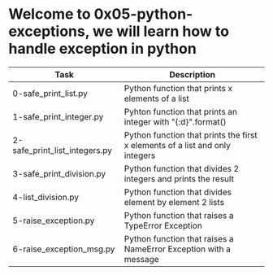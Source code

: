 # Welcome to 0x05-python-exceptions, we will learn how to handle exception in python
| Task  | Description |
| ----- | ----------- |
| 0-safe_print_list.py | Python function that prints x elements of a list |
| 1-safe_print_integer.py | Pyhton function that prints an integer with "{:d}".format() |
| 2-safe_print_list_integers.py | Python function that prints the first x elements of a list and only integers |
| 3-safe_print_division.py | Python function that divides 2 integers and prints the result |
| 4-list_division.py | Python function that divides element by element 2 lists |
| 5-raise_exception.py | Python function that raises a TypeError Exception |
| 6-raise_exception_msg.py | Python function that raises a NameError Exception with a message |
